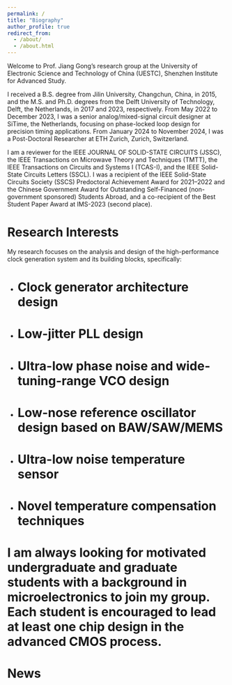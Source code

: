 ```yaml
---
permalink: /
title: "Biography"
author_profile: true
redirect_from: 
  - /about/
  - /about.html
---
```


Welcome to Prof. Jiang Gong’s research group at the University of Electronic Science and Technology of China (UESTC), Shenzhen Institute for Advanced Study.

I received a B.S. degree from Jilin University, Changchun, China, in 2015, and the M.S. and Ph.D. degrees from the Delft University of Technology, Delft, the Netherlands, in 2017 and 2023, respectively. From May 2022 to December 2023, I was a senior analog/mixed-signal circuit designer at SiTime, the Netherlands, focusing on phase-locked loop design for precision timing applications. From January 2024 to November 2024, I was a Post-Doctoral Researcher at ETH Zurich, Zurich, Switzerland.

I am a reviewer for the IEEE JOURNAL OF SOLID-STATE CIRCUITS (JSSC), the IEEE Transactions on Microwave Theory and Techniques (TMTT), the IEEE Transactions on Circuits and Systems I (TCAS-I), and the IEEE Solid-State Circuits Letters (SSCL). I was a recipient of the IEEE Solid-State Circuits Society (SSCS) Predoctoral Achievement Award for 2021–2022 and the Chinese Government Award for Outstanding Self-Financed (non-government sponsored) Students Abroad, and a co-recipient of the Best Student Paper Award at IMS-2023 (second place).

Research Interests
======
My research focuses on the analysis and design of the high-performance clock generation system and its building blocks, specifically: 

* Clock generator architecture design
  =
* Low-jitter PLL design
  =
* Ultra-low phase noise and wide-tuning-range VCO design
  =
* Low-nose reference oscillator design based on BAW/SAW/MEMS
  =
* Ultra-low noise temperature sensor
  =
* Novel temperature compensation techniques
  =

I am always looking for motivated undergraduate and graduate students with a background in microelectronics to join my group. Each student is encouraged to lead at least one chip design in the advanced CMOS process.
==

News 
======

